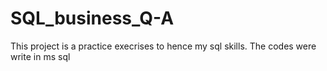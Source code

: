 # SQL_business_Q-A
This project is a practice execrises to hence my sql skills.
The codes were write in ms sql
